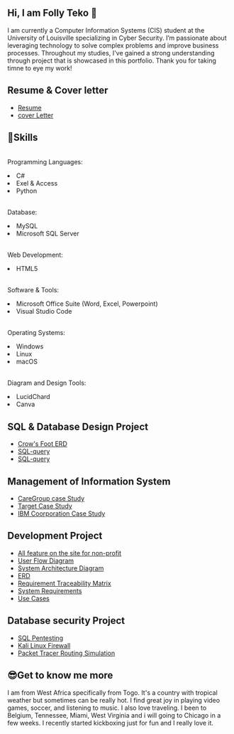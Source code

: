 ## Hi, I am Folly Teko 👋

I am currently a Computer Information Systems (CIS) student at the University of Louisville specializing in Cyber Security. I’m passionate about leveraging technology to solve complex problems and improve business processes. Throughout my studies, I've gained a strong understanding through project that is showcased in this portfolio. Thank you for taking timne to eye my work!

## Resume & Cover letter
<ul dir="auto">
<li><a href="https://github.com/fpteko/Resume.git">Resume</a></li>
<li><a href="https://github.com/fpteko/cover-letter.git">cover Letter</a></li>
</ul>

## 🧠Skills
<p dir="auto"><br>Programming Languages:<br></p>
<li> C#</li>
<li> Exel & Access</li>
<li> Python</li>

<p dir="auto"><br>Database:<br></p>
<li> MySQL</li>
<li> Microsoft SQL Server</li>

<p dir="auto"><br>Web Development:<br></p>
<li> HTML5</li>

<p dir="auto"><br>Software & Tools:<br></p>
<li> Microsoft Office Suite (Word, Excel, Powerpoint)</li>
<li> Visual Studio Code</li>

<p dir="auto"><br>Operating Systems:<br></p>
<li> Windows</li>
<li> Linux</li>
<li> macOS</li>

<p dir="auto"><br>Diagram and Design Tools:<br></p>
<li> LucidChard</li>
<li> Canva</li>
</p>

## SQL & Database Design Project
<ul dir="auto">
<li><a href="https://github.com/fpteko/SQL-.git">Crow's Foot ERD</a></li>
<li><a href="https://github.com/fpteko/SQL-Queries.git">SQL-query</a></li>
<li><a href="https://github.com/fpteko/SQL-query.git">SQL-query</a></li>
</ul>

## Management of Information System
<ul dir="auto">
<li><a href="https://github.com/fpteko/CareGroup-case-study.git">CareGroup case Study</a></li>
<li><a href="https://github.com/fpteko/Data-Breach-Target.git">Target Case Study</a></li>
<li><a href="https://github.com/fpteko/IBM-Case-Study.git">IBM Coorporation Case Study</a></li>
</ul>

## Development Project
<ul dir="auto">
<li><a href="https://github.com/fpteko/Kids-Center-Booking.git">All feature on the site for non-profit</a></li>
<li><a href="https://github.com/fpteko/UFD.git">User Flow Diagram</a></li>
<li><a href="https://github.com/fpteko/SAD.git">System Architecture Diagram</a></li>
<li><a href="https://github.com/fpteko/ERD-.git">ERD</a></li>
<li><a href="https://github.com/fpteko/RTM.git">Requirement Traceability Matrix</a></li>
<li><a href="https://github.com/fpteko/System-Requirement.git">System Requirements</a></li>
<li><a href="https://github.com/fpteko/Use-Cases.git">Use Cases</a></li>
</ul>

## Database security Project
<ul dir="auto">
<li><a href="https://github.com/fpteko/Pentesting.git">SQL Pentesting</a></li>
<li><a href="https://github.com/fpteko/Linux-.git">Kali Linux Firewall</a></li>
<li><a href="https://github.com/fpteko/Routing-Simulation.git">Packet Tracer Routing Simulation</a></li>
</ul>

## 😎Get to know me more
I am from West Africa specifically from Togo. It's a country with tropical weather but sometimes can be really hot. I find great joy in playing video games, soccer, and listening to music. I also love traveling. I been to Belgium, Tennessee, Miami, West Virginia and i will going to Chicago in a few weeks. I recently started kickboxing just for fun and I really love it.  


<!-- 
**fpteko/fpteko** is a ✨ _special_ ✨ repository because its `README.md` (this file) appears on your GitHub profile.

Here are some ideas to get you started:

- 🔭 I’m currently working on ...
- 🌱 I’m currently learning ...
- 👯 I’m looking to collaborate on ...
- 🤔 I’m looking for help with ...
- 💬 Ask me about ...
- 📫 How to reach me: ...
- 😄 Pronouns: ...
- ⚡ Fun fact: ...
-->
